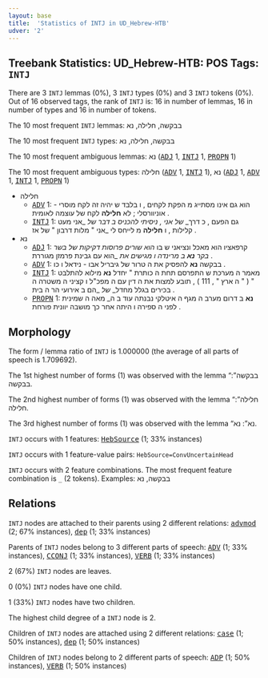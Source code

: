 ```yaml
---
layout: base
title:  'Statistics of INTJ in UD_Hebrew-HTB'
udver: '2'
---
```


## Treebank Statistics: UD_Hebrew-HTB: POS Tags: `INTJ`

There are 3 `INTJ` lemmas (0%), 3 `INTJ` types (0%) and 3 `INTJ` tokens (0%).
Out of 16 observed tags, the rank of `INTJ` is: 16 in number of lemmas, 16 in number of types and 16 in number of tokens.

The 10 most frequent `INTJ` lemmas: בבקשה, חלילה, נא

The 10 most frequent `INTJ` types:  בבקשה, חלילה, נא

The 10 most frequent ambiguous lemmas: נא (<tt><a href="he_htb-pos-ADJ.html">ADJ</a></tt> 1, <tt><a href="he_htb-pos-INTJ.html">INTJ</a></tt> 1, <tt><a href="he_htb-pos-PROPN.html">PROPN</a></tt> 1)

The 10 most frequent ambiguous types:  חלילה (<tt><a href="he_htb-pos-ADV.html">ADV</a></tt> 1, <tt><a href="he_htb-pos-INTJ.html">INTJ</a></tt> 1), נא (<tt><a href="he_htb-pos-ADJ.html">ADJ</a></tt> 1, <tt><a href="he_htb-pos-ADV.html">ADV</a></tt> 1, <tt><a href="he_htb-pos-INTJ.html">INTJ</a></tt> 1, <tt><a href="he_htb-pos-PROPN.html">PROPN</a></tt> 1)


* חלילה
  * <tt><a href="he_htb-pos-ADV.html">ADV</a></tt> 1: הוא גם אינו מסתייג מ הפקת לקחים , ו בלבד ש יהיה זה לקח מוסרי - אוניוורסלי ; לא <b>חלילה</b> לקח של עוצמה לאומית .
  * <tt><a href="he_htb-pos-INTJ.html">INTJ</a></tt> 1: גם הפעם , כ דרך_ _של_ _אני , ניסיתי להכניס ב דבר_ _של_ _אני מעט קלילות , ו <b>חלילה</b> מ לייחס לי _אני " מלות דרבון " של אז .
* נא
  * <tt><a href="he_htb-pos-ADJ.html">ADJ</a></tt> 1: קרפאציו הוא מאכל ונציאני ש בו _הוא שורים פרוסות דקיקות של בשר בקר <b>נא</b> ב מרינדה ו מגישים את_ _הוא עם גבינת פרמזן מגוררת .
  * <tt><a href="he_htb-pos-ADV.html">ADV</a></tt> 1: בבקשה <b>נא</b> להפסיק את ה טרור של גיבריל אבו - נידאל ו כו .
  * <tt><a href="he_htb-pos-INTJ.html">INTJ</a></tt> 1: מאמר ה מערכת ש התפרסם תחת ה כותרת " יחדל <b>נא</b> מילוא להתלבט " ( " ה ארץ " , 111 ) , תובע למצות את ה דין עם ה מפכ"ל ו קציני ה משטרה ה בכירים בגלל מחדל_ _של_ _הם ב אירועי הר ה בית .
  * <tt><a href="he_htb-pos-PROPN.html">PROPN</a></tt> 1: <b>נא</b> ב דרום מערב ה מגף ה איטלקי נבנתה עוד ב ה_ מאה ה שמינית לפני ה ספירה ו היתה אחר כך מושבה יוונית פורחת .

## Morphology

The form / lemma ratio of `INTJ` is 1.000000 (the average of all parts of speech is 1.709692).

The 1st highest number of forms (1) was observed with the lemma “בבקשה”: בבקשה.

The 2nd highest number of forms (1) was observed with the lemma “חלילה”: חלילה.

The 3rd highest number of forms (1) was observed with the lemma “נא”: נא.

`INTJ` occurs with 1 features: <tt><a href="he_htb-feat-HebSource.html">HebSource</a></tt> (1; 33% instances)

`INTJ` occurs with 1 feature-value pairs: `HebSource=ConvUncertainHead`

`INTJ` occurs with 2 feature combinations.
The most frequent feature combination is `_` (2 tokens).
Examples: בבקשה, נא


## Relations

`INTJ` nodes are attached to their parents using 2 different relations: <tt><a href="he_htb-dep-advmod.html">advmod</a></tt> (2; 67% instances), <tt><a href="he_htb-dep-dep.html">dep</a></tt> (1; 33% instances)

Parents of `INTJ` nodes belong to 3 different parts of speech: <tt><a href="he_htb-pos-ADV.html">ADV</a></tt> (1; 33% instances), <tt><a href="he_htb-pos-CCONJ.html">CCONJ</a></tt> (1; 33% instances), <tt><a href="he_htb-pos-VERB.html">VERB</a></tt> (1; 33% instances)

2 (67%) `INTJ` nodes are leaves.

0 (0%) `INTJ` nodes have one child.

1 (33%) `INTJ` nodes have two children.

The highest child degree of a `INTJ` node is 2.

Children of `INTJ` nodes are attached using 2 different relations: <tt><a href="he_htb-dep-case.html">case</a></tt> (1; 50% instances), <tt><a href="he_htb-dep-dep.html">dep</a></tt> (1; 50% instances)

Children of `INTJ` nodes belong to 2 different parts of speech: <tt><a href="he_htb-pos-ADP.html">ADP</a></tt> (1; 50% instances), <tt><a href="he_htb-pos-VERB.html">VERB</a></tt> (1; 50% instances)

